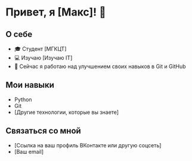 # Привет, я [Макс]! 👋

## О себе
- 🎓 Студент [МГКЦТ]
- 💻 Изучаю [Изучаю IT]
- 🌱 Сейчас я работаю над улучшением своих навыков в Git и GitHub

## Мои навыки
- Python
- Git
- [Другие технологии, которые вы знаете]

## Связаться со мной
- [Ссылка на ваш профиль ВКонтакте или другую соцсеть]
- [Ваш email]
